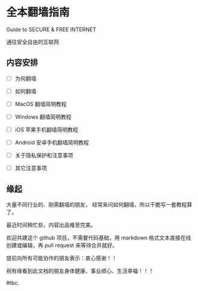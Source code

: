 # 全本翻墙指南

Guide to SECURE & FREE INTERNET

通往安全自由的互联网


## 内容安排

- [ ] 为何翻墙
- [ ] 如何翻墙
- [ ] MacOS 翻墙简明教程
- [ ] Windows 翻墙简明教程
- [ ] iOS 苹果手机翻墙简明教程
- [ ] Android 安卓手机翻墙简明教程
- [ ] 关于隐私保护和注意事项
- [ ] 其它注意事项


## 缘起

大量不同行业的、刚需翻墙的朋友，
经常来问如何翻墙，所以干脆写一套教程算了。

最近时间稍忙些，内容出品难至完美。

欢迎共建这个 github 项目，不需要代码基础，用 markdown 格式文本直接在线创建或编辑，再 pull request 来等待合并就好。

提前向所有可能协作的朋友表示：衷心感谢！！

祝有缘看到此文档的朋友身体健康、事业顺心、生活幸福！！！

#tbc.
